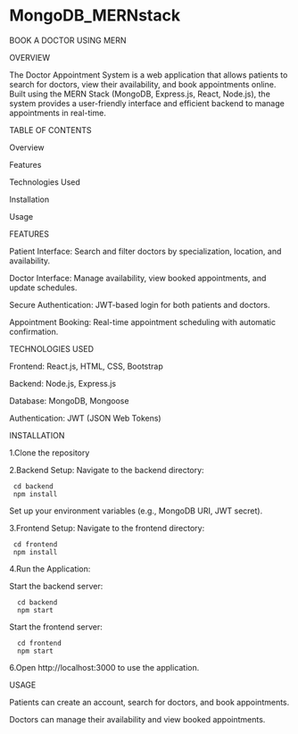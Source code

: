 # MongoDB_MERNstack

BOOK A DOCTOR USING MERN


OVERVIEW

The Doctor Appointment System is a web application that allows patients to search for doctors, view their availability, and book appointments online. Built using the MERN Stack (MongoDB, Express.js, React, Node.js), the system provides a user-friendly interface and efficient backend to manage appointments in real-time.


TABLE OF CONTENTS

Overview

Features

Technologies Used

Installation

Usage



FEATURES

Patient Interface: Search and filter doctors by specialization, location, and availability.

Doctor Interface: Manage availability, view booked appointments, and update schedules.

Secure Authentication: JWT-based login for both patients and doctors.

Appointment Booking: Real-time appointment scheduling with automatic confirmation.



TECHNOLOGIES USED

Frontend: React.js, HTML, CSS, Bootstrap

Backend: Node.js, Express.js

Database: MongoDB, Mongoose

Authentication: JWT (JSON Web Tokens)



INSTALLATION

1.Clone the repository

2.Backend Setup:
Navigate to the backend directory:

     cd backend
     npm install
Set up your environment variables (e.g., MongoDB URI, JWT secret).

3.Frontend Setup:
Navigate to the frontend directory:

     cd frontend
     npm install

4.Run the Application:

Start the backend server:
      
      cd backend
      npm start

Start the frontend server:

      cd frontend
      npm start

6.Open http://localhost:3000 to use the application.



USAGE

Patients can create an account, search for doctors, and book appointments.

Doctors can manage their availability and view booked appointments.

